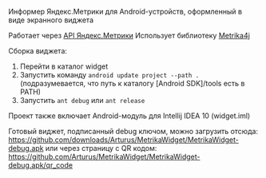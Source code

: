 Информер Яндекс.Метрики для Android-устройств, оформленный в виде экранного виджета

Работает через [API Яндекс.Метрики](http://api.yandex.ru/metrika)
Использует библиотеку [Metrika4j](https://github.com/Arturus/Metrika4j)

Сборка виджета:

1. Перейти в каталог widget
2. Запустить команду `android update project --path .` (подразумевается, что путь к каталогу [Android SDK]/tools есть в PATH)
2. Запустить `ant debug` или `ant release`

Проект также включает Android-модуль для Intellij IDEA 10 (widget.iml)

Готовый виджет, подписанный debug ключом, можно загрузить отсюда: https://github.com/downloads/Arturus/MetrikaWidget/MetrikaWidget-debug.apk
или через страницу с QR кодом: https://github.com/Arturus/MetrikaWidget/MetrikaWidget-debug.apk/qr_code

